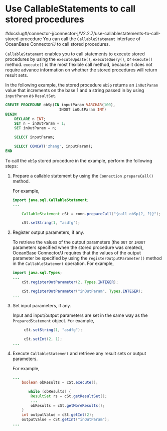 Use CallableStatements to call stored procedures 
=====================================================================
#docslug#/connector-j/connector-j/V2.2.7/use-callablestatements-to-call-stored-procedure
You can call the `CallableStatement` interface of OceanBase Connector/J to call stored procedures. 

`CallableStatement` enables you to call statements to execute stored procedures by using the `executeUpdate()`, `executeQuery()`, or `execute()` method. `execute()` is the most flexible call method, because it does not require advance information on whether the stored procedures will return result sets. 

In the following example, the stored procedure `obSp` returns an `inOutParam` value that increments on the base 1 and a string passed in by using `inputParam` as `ResultSet`. 

```sql
CREATE PROCEDURE obSp(IN inputParam VARCHAR(100),
                        INOUT inOutParam INT)
BEGIN
    DECLARE n INT;
    SET n = inOutParam + 1;
    SET inOutParam = n;

    SELECT inputParam;

    SELECT CONCAT('zhang', inputParam);
END
```



To call the `obSp` stored procedure in the example, perform the following steps:

1. Prepare a callable statement by using the `Connection.prepareCall()` method. 

   For example,

   ```java
   import java.sql.CallableStatement;
   ...
   
       CallableStatement cSt = conn.prepareCall("{call obSp(?, ?)}");
   
       cSt.setString(1, "asdfg");
   ```

   

2. Register output parameters, if any. 

   To retrieve the values of the output parameters (the `OUT` or `INOUT` parameters specified when the stored procedure was created), OceanBase Connector/J requires that the values of the output parameter be specified by using the `registerOutputParameter()` method in the `CallableStatement` operation. For example,

   ```java
   import java.sql.Types;
   ...
       cSt.registerOutParameter(2, Types.INTEGER);
   
       cSt.registerOutParameter("inOutParam", Types.INTEGER);
   ...
   ```

   

3. Set input parameters, if any. 

   Input and input/output parameters are set in the same way as the `PreparedStatement` object. For example,

   ```java
        cSt.setString(1, "asdfg");
       
        cSt.setInt(2, 1);
   ...
   ```

   

4. Execute `CallableStatement` and retrieve any result sets or output parameters. 

   For example,

   ```java
   ...
       boolean obResults = cSt.execute();
   
          while (obResults) {
           ResultSet rs = cSt.getResultSet();
           ...
           obResults = cSt.getMoreResults();
       }
       int outputValue = cSt.getInt(2); 
       outputValue = cSt.getInt("inOutParam"); 
   ...
   ```

   




